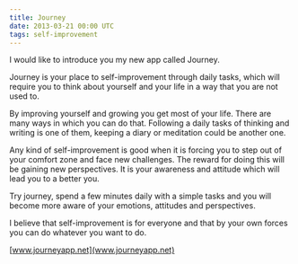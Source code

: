 ```yaml
---
title: Journey
date: 2013-03-21 00:00 UTC
tags: self-improvement
---
```


I would like to introduce you my new app called Journey.

Journey is your place to self-improvement through daily tasks, which will require you to think about yourself and your life in a way that you are not used to.

By improving yourself and growing you get most of your life. There are many ways in which you can do that. Following a daily tasks of thinking and writing is one of them, keeping a diary or meditation could be another one.

Any kind of self-improvement is good when it is forcing you to step out of your comfort zone and face new challenges. The reward for doing this will be gaining new perspectives. It is your awareness and attitude which will lead you to a better you.

 Try journey, spend a few minutes daily with a simple tasks and you will become more aware of your emotions, attitudes and perspectives.

I believe that self-improvement is for everyone and that by your own forces you can do whatever you want to do.

[www.journeyapp.net](www.journeyapp.net)